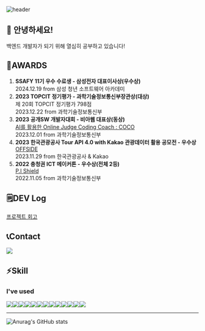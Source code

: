 
![header](https://capsule-render.vercel.app/api?type=transparent&text=welcome&fontColor=5FD97B&fontSize=90&desc=JongWon's%20GitHub&descAlign=62&descAlignY=85)    


## 👋 안녕하세요!    
백엔드 개발자가 되기 위해 열심히 공부하고 있습니다!

## 🏅AWARDS
1. **SSAFY 11기 우수 수료생 - 삼성전자 대표이사상(우수상)**     
2024.12.19 from 삼성 청년 소프트웨어 아카데미
2. **2023 TOPCIT 정기평가 - 과학기술정보통신부장관상(대상)**    
제 20회 TOPCIT 정기평가 798점    
2023.12.22 from 과학기술정보통신부    
3. **2023 공개SW 개발자대회 - 비아웹 대표상(동상)**    
[AI를 활용한 Online Judge Coding Coach : COCO](https://github.com/PDA-PRO)    
2023.12.01 from 과학기술정보통신부    
4. **2023 한국관광공사 Tour API 4.0 with Kakao 관광데이터 활용 공모전 - 우수상**    
[OFFSIDE](https://github.com/OFFSIDE-PDA/OFFSIDE)    
2023.11.29 from 한국관광공사 & Kakao    
5. **2022 충청권 ICT 메이커톤 - 우수상(전체 2등)**    
[P.I Shield](https://github.com/lookinmin/P.I.Shield)    
2022.11.05 from 과학기술정보통신부    

## 🗒️DEV Log
[프로젝트 회고](https://www.notion.so/5ae408af85ec45ea9639d3647514f849?pvs=21)    

## 📞Contact

<a href="mailto:3338761@gmail.com">
    <img src="https://img.shields.io/badge/Gmail-EA4335?style=for-the-badge&logo=gmail&logoColor=white">
</a>

## ⚡Skill

### I've used
<div style="display:flex; flex-direction:row;">
  <img src="https://img.shields.io/badge/Python-3776AB?style=for-the-badge&logo=Python&logoColor=white">
  <img src="https://img.shields.io/badge/FastAPI-009688?style=for-the-badge&logo=fastapi&logoColor=white">
  <img src="https://img.shields.io/badge/Linux-FCC624?style=for-the-badge&logo=linux&logoColor=white">
  <img src="https://img.shields.io/badge/Docker-2496ED?style=for-the-badge&logo=docker&logoColor=white">
  <img src="https://img.shields.io/badge/React-61DAFB?style=for-the-badge&logo=react&logoColor=white">
  <img src="https://img.shields.io/badge/ReactQuery-FF4154?style=for-the-badge&logo=reactquery&logoColor=white">
  <img src="https://img.shields.io/badge/MySQL-4479A1?style=for-the-badge&logo=mysql&logoColor=white">
  <img src="https://img.shields.io/badge/EC2-FF9900?style=for-the-badge&logo=amazonec2&logoColor=white">
  <img src="https://img.shields.io/badge/Javascript-F7DF1E?style=for-the-badge&logo=javascript&logoColor=white">
  <img src="https://img.shields.io/badge/Java-007396?style=for-the-badge&logo=Java&logoColor=white">
  <img src="https://img.shields.io/badge/Jira-0052CC?style=for-the-badge&logo=jira&logoColor=white">
  <img src="https://img.shields.io/badge/NGINX-009639?style=for-the-badge&logo=nginx&logoColor=white">
    <img src="https://img.shields.io/badge/springboot-6DB33F?style=for-the-badge&logo=springboot&logoColor=white"> 
</div>

-------
![Anurag's GitHub stats](https://github-readme-stats.vercel.app/api?username=styughjvbn&show_icons=true&theme=vue)   

